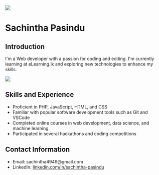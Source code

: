 <!DOCTYPE html>
<html lang="en">
<head>
  <meta charset="UTF-8">
  <meta name="viewport" content="width=device-width, initial-scale=1.0">

</head>
<body>
<a href=""><img src="https://user-images.githubusercontent.com/129094910/236995298-8642db97-c956-46e4-b129-6dec4f7c6e21.gif"></a>

  <h1>Sachintha Pasindu</h1>

  <h2>Introduction</h2>
  <p>I'm a Web developer with a passion for coding and editing. I'm currently learning at eLearning.lk and exploring new technologies to enhance my skills.</p>

  <img src="https://user-images.githubusercontent.com/129094910/236995745-b590413c-2a28-4f15-b531-39a40555458d.gif">

  <h2>Skills and Experience</h2>
  <ul>
    <li>Proficient in PHP, JavaScript, HTML, and CSS</li>
    <li>Familiar with popular software development tools such as Git and VSCode</li>
    <li>Completed online courses in web development, data science, and machine learning</li>
    <li>Participated in several hackathons and coding competitions</li>
  </ul>

<!--   <h2>Projects</h2>
  <ul>
    <li><a href="https://www.example.com">Portfolio Website</a> - A personal website showcasing my projects and skills</li>
    <li><a href="https://github.com/example/data-analysis-project">Data Analysis Project</a> - A data analysis project using Python and pandas library</li>
  </ul> -->

  <h2>Contact Information</h2>
  <ul>
    <li>Email: sachintha4949@gmail.com</li>
    <li>LinkedIn: <a href="[https://www.linkedin.com/in/sachintha-pasindu/](https://www.linkedin.com/in/sachintha-pasindu-gamge-8b8a63206/)">linkedin.com/in/sachintha-pasindu</a></li>
  </ul>
 
</body>
</html>
